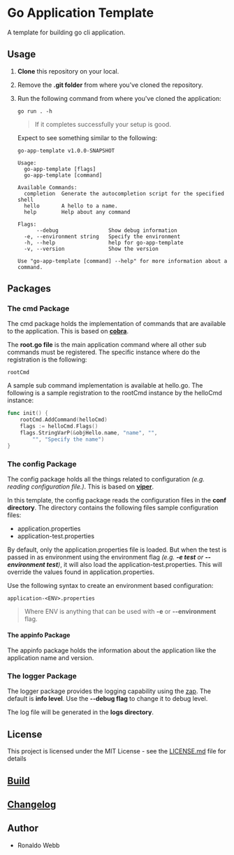 # Go Application Template

 A template for building go cli application.

## Usage

1. **Clone** this repository on your local.

2. Remove the **.git folder** from where you've cloned the repository.

3. Run the following command from where you've cloned the application:

   ```
   go run . -h
   ```

   > If it completes successfully your setup is good.
   
   Expect to see something similar to the following:
   
   ```
   go-app-template v1.0.0-SNAPSHOT
   
   Usage:
     go-app-template [flags]
     go-app-template [command]
   
   Available Commands:
     completion  Generate the autocompletion script for the specified shell
     hello       A hello to a name.
     help        Help about any command
   
   Flags:
         --debug                Show debug information
     -e, --environment string   Specify the environment
     -h, --help                 help for go-app-template
     -v, --version              Show the version
   
   Use "go-app-template [command] --help" for more information about a command.
   ```

## Packages

### The cmd Package

The cmd package holds the implementation of commands that are available to the application. This is based on **[cobra](https://github.com/spf13/cobra/tree/main)**.

The **root.go file** is the main application command where all other sub commands must be registered. The specific instance where do the registration is the following:

```
rootCmd
```

A sample sub command implementation is available at hello.go. The following is a sample registration to the rootCmd instance by the helloCmd instance:

```go
func init() {
	rootCmd.AddCommand(helloCmd)
	flags := helloCmd.Flags()
	flags.StringVarP(&objHello.name, "name", "",
		"", "Specify the name")
}
```

### The config Package

The config package holds all the things related to configuration *(e.g. reading configuration file.)*. This is based on **[viper](https://github.com/spf13/viper)**.

In this template, the config package reads the configuration files in the **conf directory**. The directory contains the following files sample configuration files:

* application.properties
* application-test.properties

By default, only the application.properties file is loaded. But when the test is passed in as environment using the environment flag *(e.g. **-e test** or **--environment test**)*, it will also load the application-test.properties. This will override the values found in application.properties. 

Use the following syntax to create an environment based configuration:

```
application-<ENV>.properties
```

> Where ENV is anything that can be used with **-e** or **--environment** flag.

#### The appinfo Package

The appinfo package holds the information about the application like the application name and version.

### The logger Package

The logger package provides the logging capability using the [zap](https://github.com/uber-go/zap). The default is **info level**. Use the **--debug flag** to change it to debug level.

The log file will be generated in the **logs directory**.

## License

This project is licensed under the MIT License - see the [LICENSE.md](LICENSE.md) file for details

## [Build](BUILD.md)

## [Changelog](CHANGELOG.md)

## Author

* Ronaldo Webb
